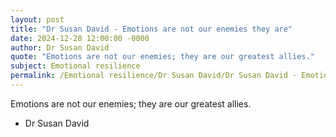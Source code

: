```yaml
---
layout: post
title: "Dr Susan David - Emotions are not our enemies they are"
date: 2024-12-28 12:00:00 -0000
author: Dr Susan David
quote: "Emotions are not our enemies; they are our greatest allies."
subject: Emotional resilience
permalink: /Emotional resilience/Dr Susan David/Dr Susan David - Emotions are not our enemies they are
---
```


Emotions are not our enemies; they are our greatest allies.

- Dr Susan David
